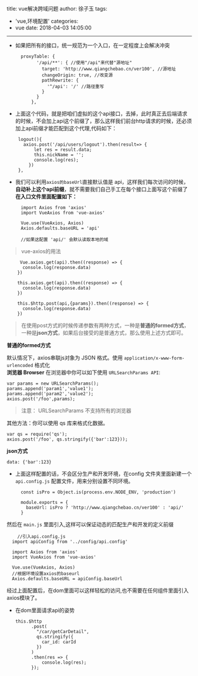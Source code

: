 title: vue解决跨域问题
author: 徐子玉
tags:
  - 'vue,环境配置'
categories:
  - vue
date: 2018-04-03 14:05:00
---
* 如果把所有的接口，统一规范为一个入口，在一定程度上会解决冲突  

        proxyTable: {
              '/api/**': { //使用"/api"来代替"源地址"
                target: 'http://www.qiangchebao.cn/ver100', //源地址
                changeOrigin: true, //改变源
                pathRewrite: {
                  '^/api': '/' //路径重写
                }
              }
            },
 
 <!-- more -->
*  上面这个代码，就是把咱们虚拟的这个api接口，去掉，此时真正去后端请求的时候，不会加上api这个前缀了，那么这样我们前台http请求的时候，还必须加上api前缀才能匹配到这个代理,代码如下： 

		logout(){
          axios.post('/api/users/logout').then(result=>	{
              let res = result.data;
              this.nickName = '';
              console.log(res);
          	})
      	},

* 我们可以利用`axios的baseUrl`直接默认值是 api，这样我们每次访问的时候，**自动补上这个api前缀**，就不需要我们自己手工在每个接口上面写这个前缀了  
**在入口文件里面配置如下：**

        import Axios from 'axios'
        import VueAxios from 'vue-axios'

        Vue.use(VueAxios, Axios)
        Axios.defaults.baseURL = 'api'

        //如果这配置 'api/' 会默认读取本地的域  
        
 > vue-axios的用法  

         Vue.axios.get(api).then((response) => {
          console.log(response.data)
        })

        this.axios.get(api).then((response) => {
          console.log(response.data)
        })

        this.$http.post(api,{params}).then((response) => {
          console.log(response.data)
        })
> 在使用post方式的时候传递参数有两种方式，一种是**普通的formed方式**，一种是**json方式**，如果后台接受的是普通方式，那么使用上述方式即可。  

**普通的formed方式**

默认情况下，axios串联js对象为 JSON 格式。使用 `application/x-www-form-urlencoded` 格式化   
**浏览器 Browser** 
在浏览器中你可以如下使用 `URLSearchParams API`:  
```
var params = new URLSearchParams();
params.append('param1','value1');
params.append('param2','value2');
axios.post('/foo',params);
```

> 注意： URLSearchParams 不支持所有的浏览器  

其他方法：你可以使用 qs 库来格式化数据。

    var qs = require('qs');
    axios.post('/foo', qs.stringify({'bar':123}));  
    
**json方式**

    data: {'bar':123}  
* 上面这样配置的话，不会区分生产和开发环境，在config 文件夹里面新建一个 `api.config.js` 配置文件，用来分别设置不同环境。  

        const isPro = Object.is(process.env.NODE_ENV, 'production')

        module.exports = {
          baseUrl: isPro ? 'http://www.qiangchebao.cn/ver100' : 'api/'
        }  
然后在 `main.js` 里面引入,这样可以保证动态的匹配生产和开发的定义前缀  

		//引入api.config.js
      import apiConfig from '../config/api.config'

      import Axios from 'axios'
      import VueAxios from 'vue-axios'

      Vue.use(VueAxios, Axios)
      //根据环境设置axios的baseurl
      Axios.defaults.baseURL = apiConfig.baseUrl    
经过上面配置后，在dom里面可以这样轻松的访问,也不需要在任何组件里面引入axios模块了。

* 在dom里面请求api的姿势  

      this.$http
            .post(
              "/car/getCarDetail",
              qs.stringify({
                car_id: carId
              })
            )
            .then(res => {
            	console.log(res);
            });